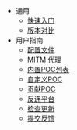 - 通用
  - [快速入门](generic/README.md)
  - [版本对比](generic/compare.md)
- 用户指南
  - [配置文件](guide/config.md)
  - [MITM 代理](guide/proxy.md)
  - [内置POC列表](guide/poc-list.md)
  - [自定义POC](guide/poc.md)
  - [贡献POC](guide/reward.md)
  - [反连平台](guide/reverse.md)
  - [检查更新](guide/update.md)
  - [提交反馈](guide/feedback.md)
